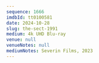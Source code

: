 ```yaml
---
sequence: 1666
imdbId: tt0100581
date: 2024-10-28
slug: the-sect-1991
medium: 4k UHD Blu-ray
venue: null
venueNotes: null
mediumNotes: Severin Films, 2023
---
```


